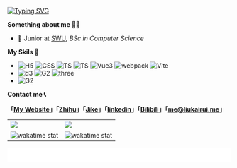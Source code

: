 [![Typing SVG](https://readme-typing-svg.herokuapp.com?size=24&color=000000&vCenter=true&lines=Hey%2C+I'm+Kairui+Liu+%F0%9F%91%8B;Welcome+to+my+Github+homepage+%F0%9F%A4%97;%E5%98%BF%EF%BC%8C%E6%88%91%E6%98%AF%E5%88%98%E9%94%B4%E7%9D%BF%F0%9F%91%8B;%E6%AC%A2%E8%BF%8E%E6%9D%A5%E5%88%B0%E6%88%91%E7%9A%84Github%E4%B8%BB%E9%A1%B5+%F0%9F%A4%97)](https://git.io/typing-svg)

**Something about me 👨‍💻**

- 🍻 Junior at [SWU](https://www.swu.edu.cn), _BSc in Computer Science_

**My Skils 🔭**

- ![H5](https://img.shields.io/badge/HTML5-E34F26?style=flat-square&logo=HTML5&logoColor=white) ![CSS](https://img.shields.io/badge/CSS3-1572B6?style=flat-square&logo=CSS3&logoColor=white) ![TS](https://img.shields.io/badge/JavaScript-F7DF1E?style=flat-square&logo=JavaScript&logoColor=black) ![TS](https://img.shields.io/badge/TypeScript-3178C6?style=flat-square&logo=TypeScript&logoColor=white) ![Vue3](https://img.shields.io/badge/Vue.js-4FC08D?style=flat-square&logo=Vue.js&logoColor=white) ![webpack](https://img.shields.io/badge/webpack-8DD6F9?style=flat-square&logo=webpack&logoColor=black) ![Vite](https://img.shields.io/badge/Vite-646CFF?style=flat-square&logo=Vite&logoColor=white)
- ![d3](https://img.shields.io/badge/D3.js-F9A03C?style=flat-square&logo=d3.js&logoColor=white) ![G2](https://img.shields.io/badge/G2%20Plot-6c2fc3?style=flat-square&logo=antdesign&logoColor=white) ![three](https://img.shields.io/badge/Three.js-000000?style=flat-square&logo=three.js&logoColor=white)
- ![G2](https://img.shields.io/badge/Node.js-339933?style=flat-square&logo=node.js&logoColor=white)

**Contact me 📞**

**「[My Website](https://liukairui.me/)」「[Zhihu](https://liukairui.me/)」「[Jike](https://okjk.co/16CFBT)」「[linkedin](https://www.linkedin.com/in/%E9%94%B4%E7%9D%BF-%E5%88%98-9b3a80235/)」「[Bilibili](https://www.linkedin.com/in/%E9%94%B4%E7%9D%BF-%E5%88%98-9b3a80235/)」「[me@liukairui.me](mailto:me@liukairui.me)」**


<table>
  <tbody>
    <tr>
      <td valign="middle" width="50%">
        <img src="https://github-readme-stats.vercel.app/api?username=KairuiLiu&hide_border=true">
      </td>
      <td valign="middle" width="50%">
        <img src="https://github-readme-streak-stats.herokuapp.com?user=KairuiLiu&hide_border=true&date_format=M%20j%5B%2C%20Y%5D"> 
      </td>
    </tr>
    <tr>
      <td valign="middle" width="50%">
        <img
          src="https://wakatime.com/share/@LiuKairui/07f82688-4018-40b1-9451-f452046f8ba0.svg"
          alt="wakatime stat"
        />
      </td>
      <td valign="middle" width="50%">
        <img
          src="https://wakatime.com/share/@LiuKairui/59c96a4b-0c4b-4216-90b4-e37373c7f7fd.svg"
          alt="wakatime stat"
        />
      </td>
    </tr>
  </tbody>
<table>

![](./images/wollow.svg)
